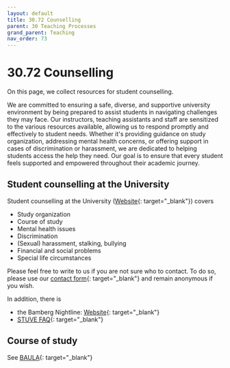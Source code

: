 ```yaml
---
layout: default
title: 30.72 Counselling
parent: 30 Teaching Processes
grand_parent: Teaching
nav_order: 73
---
```


# 30.72 Counselling

On this page, we collect resources for student counselling.

We are committed to ensuring a safe, diverse, and supportive university environment by being prepared to assist students in navigating challenges they may face.
Our instructors, teaching assistants and staff are sensitized to the various resources available, allowing us to respond promptly and effectively to student needs.
Whether it's providing guidance on study organization, addressing mental health concerns, or offering support in cases of discrimination or harassment, we are dedicated to helping students access the help they need.
Our goal is to ensure that every student feels supported and empowered throughout their academic journey.

## Student counselling at the University

Student counselling at the University ([Website](https://www.uni-bamberg.de/studium/im-studium/beratung-fuer-studierende/){: target="_blank"}) covers

- Study organization
- Course of study
- Mental health issues
- Discrimination
- (Sexual) harassment, stalking, bullying
- Financial and social problems
- Special life circumstances

Please feel free to write to us if you are not sure who to contact.
To do so, please use our [contact form](https://www.uni-bamberg.de/en/studies/currently-enrolled/conflict-advisory-services-for-students/form/){: target="_blank"} and remain anonymous if you wish.

In addition, there is 

- the Bamberg Nightline: [Website](https://bamberg.nightlines.eu/){: target="_blank"}
- [STUVE FAQ](https://stuve-bamberg.de/faq/){: target="_blank"}

## Course of study

See [BAULA](https://baula.minf.uni-bamberg.de/welcome){: target="_blank"}
